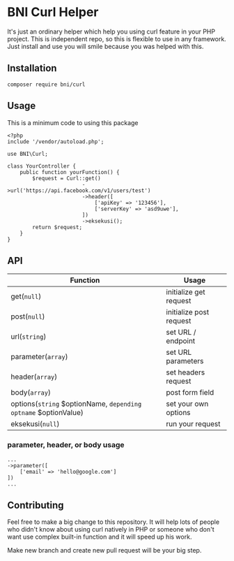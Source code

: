 # BNI Curl Helper
It's just an ordinary helper which help you using curl feature in your PHP project. This is independent repo, so this is flexible to use in any framework. Just install and use you will smile because you was helped with this.

## Installation
```
composer require bni/curl
```

## Usage
This is a minimum code to using this package
```
<?php
include '/vendor/autoload.php';

use BNI\Curl;

class YourController {
    public function yourFunction() {
        $request = Curl::get()
                        ->url('https://api.facebook.com/v1/users/test')
                        ->header([
                            ['apiKey' => '123456'],
                            ['serverKey' => 'asd9uwe'],
                        ])
                        ->eksekusi();
        return $request;
    }
}
```
## API
| Function | Usage |
|----------|-------|
|get(`null`)|initialize get request|
|post(`null`)|initialize post request|
|url(`string`)|set URL / endpoint|
|parameter(`array`)|set URL parameters|
|header(`array`)|set headers request|
|body(`array`)|post form field|
|options(`string` $optionName, `depending optname` $optionValue)|set your own options|
|eksekusi(`null`)|run your request|

### parameter, header, or body usage
```
...
->parameter([
    ['email' => 'hello@google.com']
])
...
```


## Contributing
Feel free to make a big change to this repository. It will help lots of people who didn't know about using curl natively in PHP or someone who don't want use complex built-in function and it will speed up his work.

Make new  branch and create new pull request will be your big step.
